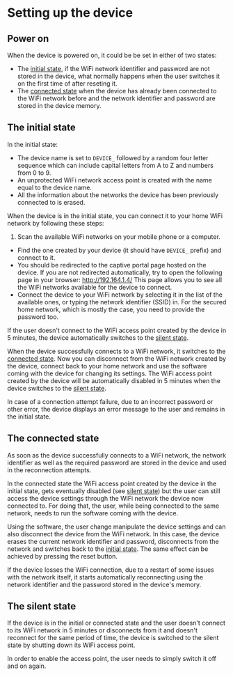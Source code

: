 # Setting up the device

## Power on

When the device is powered on, it could be be set in either of two states:
* The [initial state](#initial_state), if the WiFi network identifier and password are not stored in the device, what normally happens when the user switches it on the first time of after reseting it.
* The [connected state](#connected_state) when the device has already been connected to the WiFi network before and the network identifier and password are stored in the device memory.

## <a name="initial_state"></a> The initial state
In the initial state:
* The device name is set to `DEVICE_` followed by a random four letter sequence which can include capital letters from A to Z  and numbers from 0 to 9.
* An unprotected WiFi network access point is created with the name equal to the device name.
* All the information about the networks the device has been previously connected to is erased.

When the device is in the initial state, you can connect it to your home WiFi network by following these steps:
1. Scan the available WiFi networks on your mobile phone or a computer.
* Find the one created by your device (it should have `DEVICE_` prefix) and connect to it.
* You should be redirected to the captive portal page hosted on the device. If you are not redirected automatically, try to open the following page in your browser:
http://192.164.1.4/ This page allows you to see all the WiFi networks available for the device to connect.
* Connect the device to your WiFi network by selecting it in the list of the available ones, or typing the network identifier (SSID) in. For the secured home network, which is mostly the case, you need to provide the password too.

If the user doesn't connect to the WiFi access point created by the device in 5 minutes, the device automatically switches to the [silent state](#silent_state).

When the device successfully connects to a WiFi network, it switches to the [connected state](#connected_state). Now you can disconnect from the WiFi network created by the device, connect back to your home network and use the software coming with the device for changing its settings. The WiFi access point created by the device will be automatically disabled in 5 minutes when the device switches to the [silent state](#silent_state).

In case of a connection attempt failure, due to an incorrect password or other error, the device displays an error message to the user and remains in the initial state.

## <a name="connected_state"></a> The connected state

As soon as the device successfully connects to a WiFi network, the network identifier as well as the required password are stored in the device and used in the reconnection attempts.

In the connected state the WiFi access point created by the device in the initial state, gets eventually disabled (see [silent state](#silent_state)) but the user can still access the device settings through the WiFi network the device now connected to. For doing that, the user, while being connected to the same network, needs to run the software coming with the device.

Using the software, the user change manipulate the device settings and can also disconnect the device from the WiFi network. In this case, the device erases the current network identifier and password, disconnects from the network and switches back to the [initial state](#initial_state). The same effect can be achieved by pressing the reset button.

If the device losses the WiFi connection, due to a restart of some issues with the network itself, it starts automatically reconnecting using the network identifier and the password stored in the device's memory.

## <a name="silent_state"></a> The silent state

If the device is in the initial or connected state and the user doesn't connect to its WiFi network in 5 minutes or disconnects from it and doesn't reconnect for the same period of time, the device is switched to the silent state by shutting down its WiFi access point.

In order to enable the access point, the user needs to simply switch it off and on again.
